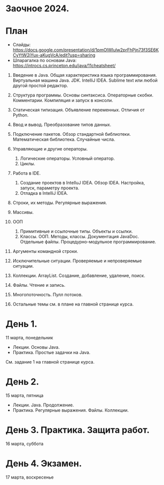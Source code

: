 # Заочное 2024. 
# План
- Слайды: https://docs.google.com/presentation/d/1pmOlWlulw2prFhPjn73f3SE6KCyYtW2jYux-aKugVcA/edit?usp=sharing
- Шпарагалка по основам Java: https://introcs.cs.princeton.edu/java/11cheatsheet/

1. Введение в Java. Общая характеристика языка программирования. Виртуальная машина Java. JDK. IntelliJ IDEA. Sublime text или любой другой простой редактор.
1. Структура программы. Основы синтаксиса. Операторные скобки. Комментарии. Компиляция и запуск в консоли.
1. Статическая типизация. Объявление переменных. Отличия от Python.
1. Ввод и вывод. Преобразование типов данных. 
1. Подключение пакетов. Обзор стандартной библиотеки. Математическая библиотека. Случайные числа.
1. Управляющие и другие операторы.
    1. Логические операторы. Условный оператор. 
    1. Циклы.
1. Работа в IDE.
    1. Создание проектов в IntelluJ IDEA. Обзор IDEA. Настройка, запуск, параметру проекта.
    1. Отладка в IntelliJ IDEA.
1. Строки, их методы. Регулярные выражения.
1. Массивы. 
1. ООП  
    1. Примитивные и ссылочные типы. Объекты и ссылки.
    1. Классы. ООП. Методы, классы. Документация JavaDoc. Отдельные файлы. Процедурно-модульное программирование.
1. Аргументы командной строки.

1. Исключительные ситуации. Проверяемые и непроверяемые ситуации. 
1. Коллекции. ArrayList. Создание, добавление, удаление, поиск.
1. Файлы. Чтение и запись.
1. Многопоточность. Пулл потоков.
1. Остальные темы см. в плане на главной странице курса.


# День 1.
11 марта, понедельник
- Лекции. Основы Java.
- Практика. Простые задачки на Java.

См. задание 1 на главной странице курса.


# День 2. 
15 марта, пятница
- Лекции. Java. Продолжение.
- Практика. Регулярные выражения. Файлы. Коллекции.

# День 3. Практика. Защита работ. 
16 марта, суббота


# День 4. Экзамен.
17 марта, воскресенье